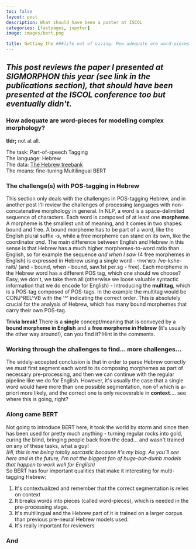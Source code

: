 ```yaml
---
toc: false
layout: post
description: What should have been a poster at ISCOL
categories: [fastpages, jupyter]
image: images/bert.png

title: Getting the ###life out of Living: How adequate are word-pieces for modelling complex morphology?
---
```

*This post reviews the paper I presented at SIGMORPHON this year (see link in the publications section), that should have been presented at the ISCOL conference too but eventually didn't.*
---
### How adequate are word-pieces for modelling complex morphology?
**tldr;** 
not at all.

The task: Part-of-speech Tagging<br>
The language: Hebrew<br>
The data: [The Hebrew treebank](https://github.com/OnlpLab/Hebrew_UD)<br>
The means: fine-tuning Multilingual BERT<br>

### The challenge(s) with POS-tagging in Hebrew
This section only deals with the challenges in POS-tagging Hebrew, and in another post I'll review the challenges of processing languages with non-concatenative morphology in general.
In NLP, a word is a space-delimited sequence of characters. Each word is composed of at least one **morpheme**. A morpheme is the smallest unit of meaning, and it comes in two shapes: bound and free. A bound morpheme has to be part of a word, like the English plural suffix *-s*, while a free morpheme can stand on its own, like the coordinator *and*. 
The main difference between English and Hebrew in this sense is that Hebrew has a much higher morphemes-to-word ratio than English, so for example the sequence *and when I saw* (4 free morphemes in English) is expressed in Hebrew using a single word - וכשראיתי /ve-kshe-raiti/ (and - bound, when - bound, saw.1st per.sg - free). Each morpheme in the Hebrew word has a different POS tag, which one should we choose? Easy, we don't, we take them all (otherwise we loose valuable syntactic information that we do encode for English) - Introducing the **multitag**, which is a POS-tag composed of POS-tags. In the example the multitag would be CONJ^REL\^VB with the '^' indicating the correct order.
This is absolutely crucial for the analysis of Hebrew, which has many bound morphemes that carry their own POS-tag.

**Trivia break!**
There is a **single** concept/meaning that is conveyed by a **bound morpheme in English** and a **free morpheme in Hebrew** (it's usually the other way around!), can you find it? Hint in the comments.

### Working through the challenges to find... more challenges...
The widely-accepted conclusion is that in order to parse Hebrew correctly we must first segment each word to its composing morphemes as part of necessary pre-processing, and then we can continue with the regular pipeline like we do for English. 
However, it's usually the case that a single word would have more than one possible segmentation, non of which is a-priori more likely, and the correct one is only recoverable in **context**.... see where this is going, right?

### Along came BERT
Not going to introduce BERT here, it took the world by storm and since then has been used for pretty much anything - turning regular rocks into gold, curing the blind, bringing people back from the dead... and wasn't trained on any of these tasks, what a guy!<br>
*(Hi, this is me being totally sarcastic because it's my blog. As you'll see here and in the future, I'm not the biggest fan of huge-but-dumb models that happen to work well for English)*<br>
So BERT has four important qualities that make it interesting for multi-tagging Hebrew:
1. It's contextualized and remember that the correct segmentation is relies on context
2. It breaks words into pieces (called word-pieces), which is needed in the pre-processing stage.
3. It's multilingual and the Hebrew part of it is trained on a larger corpus than previous pre-neural Hebrew models used.
4. It's really important for reviewers

### And 
<!--stackedit_data:
eyJoaXN0b3J5IjpbLTE2MzQ0NDkwMDMsMTM0Nzk1Nzg1OSwxMz
kxMzY5MjQwLC0zMzUxOTIxNDMsLTMxODE4MTU0LDE3NjA1MjAw
NjgsMjA1NTE0MDk1OCwtODU0ODA5NTMsNTYxNzM2ODI5LDEyNz
cxNDA4MDNdfQ==
-->